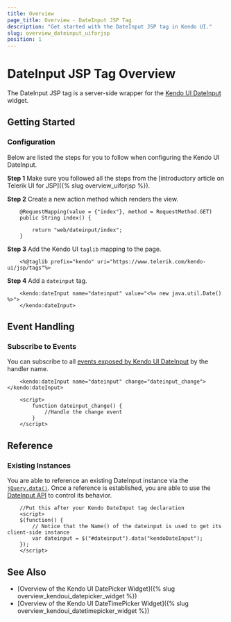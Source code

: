 ```yaml
---
title: Overview
page_title: Overview - DateInput JSP Tag
description: "Get started with the DateInput JSP tag in Kendo UI."
slug: overview_dateinput_uiforjsp
position: 1
---
```


# DateInput JSP Tag Overview

The DateInput JSP tag is a server-side wrapper for the [Kendo UI DateInput](/api/javascript/ui/dateinput) widget.

## Getting Started

### Configuration

Below are listed the steps for you to follow when configuring the Kendo UI DateInput.

**Step 1** Make sure you followed all the steps from the [introductory article on Telerik UI for JSP]({% slug overview_uiforjsp %}).

**Step 2** Create a new action method which renders the view.



        @RequestMapping(value = {"index"}, method = RequestMethod.GET)
        public String index() {

            return "web/dateinput/index";
        }

**Step 3** Add the Kendo UI `taglib` mapping to the page.



        <%@taglib prefix="kendo" uri="https://www.telerik.com/kendo-ui/jsp/tags"%>

**Step 4** Add a `dateinput` tag.



        <kendo:dateInput name="dateinput" value="<%= new java.util.Date() %>">
        </kendo:dateInput>

## Event Handling

### Subscribe to Events

You can subscribe to all [events exposed by Kendo UI DateInput](/api/javascript/ui/dateinput#events) by the handler name.



        <kendo:dateInput name="dateinput" change="dateinput_change"></kendo:dateInput>

        <script>
            function dateinput_change() {
                //Handle the change event
            }
        </script>

## Reference

### Existing Instances

You are able to reference an existing DateInput instance via the [`jQuery.data()`](https://api.jquery.com/jQuery.data/). Once a reference is established, you are able to use the [DateInput API](/api/javascript/ui/dateinput#methods) to control its behavior.



        //Put this after your Kendo DateInput tag declaration
        <script>
        $(function() {
            // Notice that the Name() of the dateinput is used to get its client-side instance
            var dateinput = $("#dateinput").data("kendoDateInput");
        });
        </script>

## See Also

* [Overview of the Kendo UI DatePicker Widget]({% slug overview_kendoui_datepicker_widget %})
* [Overview of the Kendo UI DateTimePicker Widget]({% slug overview_kendoui_datetimepicker_widget %})
